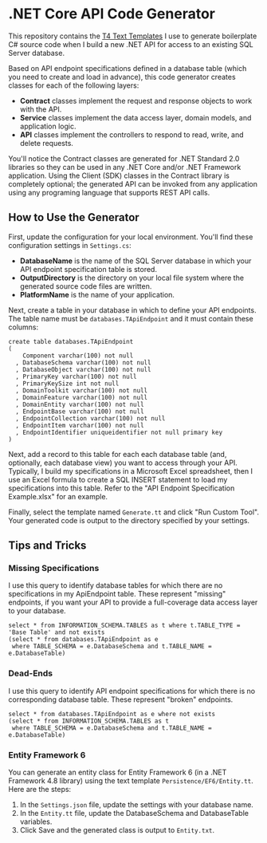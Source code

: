 # .NET Core API Code Generator

This repository contains the [T4 Text Templates](https://learn.microsoft.com/en-us/visualstudio/modeling/code-generation-and-t4-text-templates) I use to generate boilerplate C# source code when I build a new .NET API for access to an existing SQL Server database.

Based on API endpoint specifications defined in a database table (which you need to create and load in advance), this code generator creates classes for each of the following layers:

- **Contract** classes implement the request and response objects to work with the API.
- **Service** classes implement the data access layer, domain models, and application logic.
- **API** classes implement the controllers to respond to read, write, and delete requests.

You'll notice the Contract classes are generated for .NET Standard 2.0 libraries so they can be used in any .NET Core and/or .NET Framework application. Using the Client (SDK) classes in the Contract library is completely optional; the generated API can be invoked from any application using any programing language that supports REST API calls.

## How to Use the Generator

First, update the configuration for your local environment. You'll find these configuration settings in `Settings.cs`:

- **DatabaseName** is the name of the SQL Server database in which your API endpoint specification table is stored.
- **OutputDirectory** is the directory on your local file system where the generated source code files are written.
- **PlatformName** is the name of your application.

Next, create a table in your database in which to define your API endpoints. The table name must be `databases.TApiEndpoint` and it must contain these columns:

```
create table databases.TApiEndpoint
(
    Component varchar(100) not null
  , DatabaseSchema varchar(100) not null
  , DatabaseObject varchar(100) not null
  , PrimaryKey varchar(100) not null
  , PrimaryKeySize int not null
  , DomainToolkit varchar(100) not null
  , DomainFeature varchar(100) not null
  , DomainEntity varchar(100) not null
  , EndpointBase varchar(100) not null
  , EndpointCollection varchar(100) not null
  , EndpointItem varchar(100) not null
  , EndpointIdentifier uniqueidentifier not null primary key
)
```

Next, add a record to this table for each each database table (and, optionally, each database view) you want to access through your API. Typically, I build my specifications in a Microsoft Excel spreadsheet, then I use an Excel formula to create a SQL INSERT statement to load my specifications into this table. Refer to the "API Endpoint Specification Example.xlsx" for an example.

Finally, select the template named `Generate.tt` and click "Run Custom Tool". Your generated code is output to the directory specified by your settings.

## Tips and Tricks

### Missing Specifications

I use this query to identify database tables for which there are no specifications in my ApiEndpoint table. These represent "missing" endpoints, if you want your API to provide a full-coverage data access layer to your database.

```
select * from INFORMATION_SCHEMA.TABLES as t where t.TABLE_TYPE = 'Base Table' and not exists 
(select * from databases.TApiEndpoint as e
 where TABLE_SCHEMA = e.DatabaseSchema and t.TABLE_NAME = e.DatabaseTable)
```

### Dead-Ends

I use this query to identify API endpoint specifications for which there is no corresponding database table. These represent "broken" endpoints.

```
select * from databases.TApiEndpoint as e where not exists 
(select * from INFORMATION_SCHEMA.TABLES as t
 where TABLE_SCHEMA = e.DatabaseSchema and t.TABLE_NAME = e.DatabaseTable)
```

### Entity Framework 6

You can generate an entity class for Entity Framework 6 (in a .NET Framework 4.8 library) using the text template `Persistence/EF6/Entity.tt`. Here are the steps:

1. In the `Settings.json` file, update the settings with your database name.
2. In the `Entity.tt` file, update the DatabaseSchema and DatabaseTable variables.
3. Click Save and the generated class is output to `Entity.txt`.
